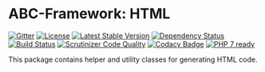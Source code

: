 # ABC-Framework: HTML

[![Gitter](https://badges.gitter.im/SetBased/php-abc.svg)](https://gitter.im/SetBased/php-abc?utm_source=badge&utm_medium=badge&utm_campaign=pr-badge)
[![License](https://poser.pugx.org/setbased/abc-html/license)](https://packagist.org/packages/setbased/abc-html)
[![Latest Stable Version](https://poser.pugx.org/setbased/abc-html/v/stable)](https://packagist.org/packages/setbased/abc-html)
[![Dependency Status](https://www.versioneye.com/user/projects/57138819fcd19a0039f173c6/badge.svg?style=flat)](https://www.versioneye.com/user/projects/57138819fcd19a0039f173c6)
[![Build Status](https://travis-ci.org/SetBased/php-abc-html.svg?branch=master)](https://travis-ci.org/SetBased/php-abc-html)
[![Scrutinizer Code Quality](https://scrutinizer-ci.com/g/SetBased/php-abc-html/badges/quality-score.png?b=master)](https://scrutinizer-ci.com/g/SetBased/php-abc-html/?branch=master)
[![Codacy Badge](https://api.codacy.com/project/badge/grade/df3851f650f8427a972ace955497ef21)](https://www.codacy.com/app/p-r-water/php-abc-html)
[![PHP 7 ready](http://php7ready.timesplinter.ch/SetBased/php-abc-html/badge.svg)](https://travis-ci.org/SetBased/php-abc-html)

This package contains helper and utility classes for generating HTML code. 
